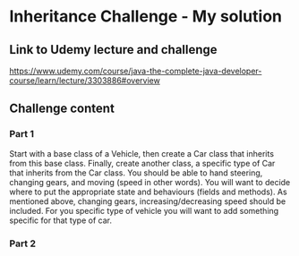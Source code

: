# Inheritance Challenge - My solution

## Link to Udemy lecture and challenge

https://www.udemy.com/course/java-the-complete-java-developer-course/learn/lecture/3303886#overview

## Challenge content

### Part 1

Start with a base class of a Vehicle, then create a Car class that inherits from this base class.
Finally, create another class, a specific type of Car that inherits from the Car class.
You should be able to hand steering, changing gears, and moving (speed in other words).
You will want to decide where to put the appropriate state and behaviours (fields and methods).
As mentioned above, changing gears, increasing/decreasing speed should be included.
For you specific type of vehicle you will want to add something specific for that type of car.


### Part 2

